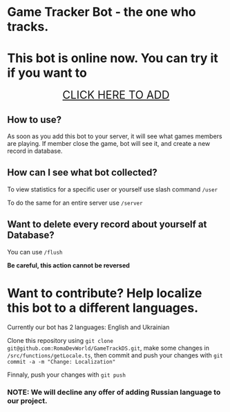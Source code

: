 # Game Tracker Bot - the one who tracks.

# This bot is online now. You can try it if you want to 

<div>
  <a class="button" href="https://discord.com/api/oauth2/authorize?client_id=1030546888367288320&permissions=3072&scope=bot" style="display: flex; justify-content: center; font-size: 25px">
    <div class="text">
      CLICK HERE TO ADD
    </div>
  </a>
</div>

## How to use?
As soon as you add this bot to your server, it will see what games members are playing. If member close the game, bot will see it, and create a new record in database.

## How can I see what bot collected?
To view statistics for a specific user or yourself use slash command `/user`

To do the same for an entire server use `/server`

## Want to delete every record about yourself at Database?
You can use `/flush`

**Be careful, this action cannot be reversed**


# Want to contribute? Help localize this bot to a different languages.

Currently our bot has 2 languages: English and Ukrainian

Clone this repository using `git clone git@github.com:RomaDevWorld/GameTrackDS.git`, make some changes in `/src/functions/getLocale.ts`, then commit and push your changes with `git commit -a -m "Change: Localization"`

Finnaly, push your changes with `git push`

### NOTE: We will decline any offer of adding Russian language to our project.